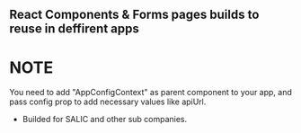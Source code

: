 ## React Components & Forms pages builds to reuse in deffirent apps

# NOTE
  You need to add "AppConfigContext" as parent component to your app, and pass config prop to add necessary values like apiUrl.


  - Builded for SALIC and other sub companies.